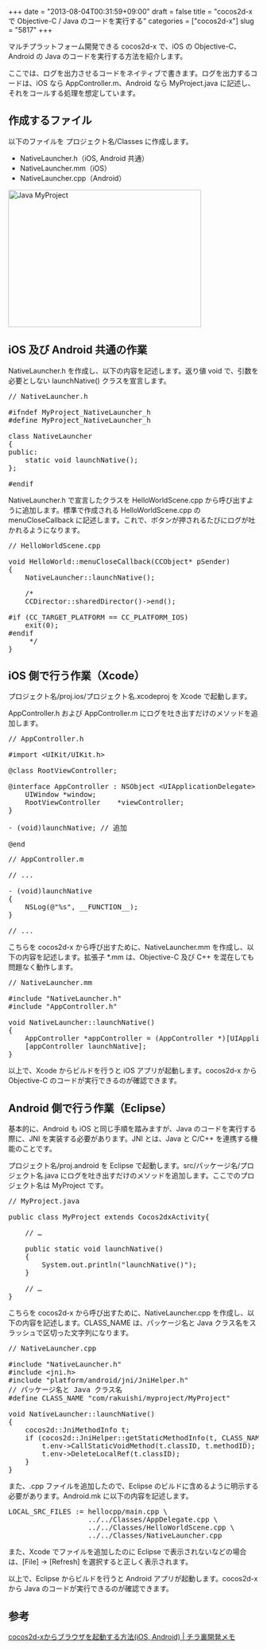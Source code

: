 +++
date = "2013-08-04T00:31:59+09:00"
draft = false
title = "cocos2d-x で Objective-C / Java のコードを実行する"
categories = ["cocos2d-x"]
slug = "5817"
+++

マルチプラットフォーム開発できる cocos2d-x で、iOS の Objective-C、Android の Java のコードを実行する方法を紹介します。

ここでは、ログを出力させるコードをネイティブで書きます。ログを出力するコードは、iOS なら AppController.m、Android なら MyProject.java に記述し、それをコールする処理を想定しています。

<h2>作成するファイル</h2>

以下のファイルを プロジェクト名/Classes に作成します。

<ul>
<li>NativeLauncher.h（iOS, Android 共通）</li>
<li>NativeLauncher.mm（iOS）</li>
<li>NativeLauncher.cpp（Android）</li>
</ul>

<img class="align-center" src="/images/2013/08/Java-MyProject.png" alt="Java MyProject" title="Java- MyProject.png" border="0" width="388" height="276" />

<h2>iOS 及び Android 共通の作業</h2>

NativeLauncher.h を作成し、以下の内容を記述します。返り値 void で、引数を必要としない launchNative() クラスを宣言します。

<pre class="prettyprint">// NativeLauncher.h

#ifndef MyProject_NativeLauncher_h
#define MyProject_NativeLauncher_h

class NativeLauncher
{
public:
    static void launchNative();
};

#endif
</pre>

NativeLauncher.h で宣言したクラスを HelloWorldScene.cpp から呼び出すように追加します。標準で作成される HelloWorldScene.cpp の menuCloseCallback に記述します。これで、ボタンが押されるたびにログが吐かれるようになります。

<pre class="prettyprint">// HelloWorldScene.cpp

void HelloWorld::menuCloseCallback(CCObject* pSender)
{
    NativeLauncher::launchNative();
    
    /*
    CCDirector::sharedDirector()->end();

#if (CC_TARGET_PLATFORM == CC_PLATFORM_IOS)
    exit(0);
#endif
     */
}
</pre>

<h2>iOS 側で行う作業（Xcode）</h2>

プロジェクト名/proj.ios/プロジェクト名.xcodeproj を Xcode で起動します。

AppController.h および AppController.m にログを吐き出すだけのメソッドを追加します。

<pre class="prettyprint">
// AppController.h

#import &lt;UIKit/UIKit.h&gt;

@class RootViewController;

@interface AppController : NSObject &lt;UIApplicationDelegate&gt; {
    UIWindow *window;
    RootViewController    *viewController;
}

- (void)launchNative; // 追加

@end
</pre>

<pre class="prettyprint">// AppController.m

// ...

- (void)launchNative
{
    NSLog(@"%s", __FUNCTION__);
}

// ...
</pre>

こちらを cocos2d-x から呼び出すために、NativeLauncher.mm を作成し、以下の内容を記述します。拡張子 *.mm は、Objective-C 及び C++ を混在しても問題なく動作します。

<pre class="prettyprint">// NativeLauncher.mm

#include "NativeLauncher.h"
#include "AppController.h"

void NativeLauncher::launchNative()
{
    AppController *appController = (AppController *)[UIApplication sharedApplication].delegate;
    [appController launchNative];
}
</pre>

以上で、Xcode からビルドを行うと iOS アプリが起動します。cocos2d-x から Objective-C のコードが実行できるのが確認できます。

<h2>Android 側で行う作業（Eclipse）</h2>

基本的に、Android も iOS と同じ手順を踏みますが、Java のコードを実行する際に、JNI を実装する必要があります。JNI とは、Java と C/C++ を連携する機能のことです。

プロジェクト名/proj.android を Eclipse で起動します。src/パッケージ名/プロジェクト名.java にログを吐き出すだけのメソッドを追加します。ここでのプロジェクト名は MyProject です。

<pre class="prettyprint">// MyProject.java

public class MyProject extends Cocos2dxActivity{
	
    // …
    
    public static void launchNative()
    {
        System.out.println("launchNative()");
    }

    // …
}
</pre>

こちらを cocos2d-x から呼び出すために、NativeLauncher.cpp を作成し、以下の内容を記述します。CLASS_NAME は、パッケージ名と Java クラス名をスラッシュで区切った文字列になります。

<pre class="prettyprint">// NativeLauncher.cpp

#include "NativeLauncher.h"
#include &lt;jni.h&gt;
#include "platform/android/jni/JniHelper.h"
// パッケージ名と Java クラス名
#define CLASS_NAME "com/rakuishi/myproject/MyProject"

void NativeLauncher::launchNative()
{
	cocos2d::JniMethodInfo t;
	if (cocos2d::JniHelper::getStaticMethodInfo(t, CLASS_NAME, "launchNative", "()V")) {
		t.env->CallStaticVoidMethod(t.classID, t.methodID);
		t.env->DeleteLocalRef(t.classID);
	}
}
</pre>

また、.cpp ファイルを追加したので、Eclipse のビルドに含めるように明示する必要があります。Android.mk に以下の内容を記述します。

<pre class="prettyprint">LOCAL_SRC_FILES := hellocpp/main.cpp \
                   ../../Classes/AppDelegate.cpp \
                   ../../Classes/HelloWorldScene.cpp \
                   ../../Classes/NativeLauncher.cpp
</pre>

また、Xcode でファイルを追加したのに Eclipse で表示されないなどの場合は、[File] → [Refresh] を選択すると正しく表示されます。

以上で、Eclipse からビルドを行うと Android アプリが起動します。cocos2d-x から Java のコードが実行できるのが確認できます。

<h2>参考</h2>

<a href="http://tks2.net/memo/?p=74" target="_blank">cocos2d-xからブラウザを起動する方法(iOS, Android) | チラ裏開発メモ</a>
